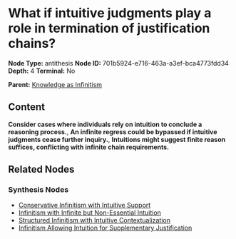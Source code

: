 # What if intuitive judgments play a role in termination of justification chains?

**Node Type:** antithesis
**Node ID:** 701b5924-e716-463a-a3ef-bca4773fdd34
**Depth:** 4
**Terminal:** No

**Parent:** [Knowledge as Infinitism](knowledge-as-infinitism-synthesis-7f8e4625-f656-4461-b7dc-03001ef60d00.md)

## Content

**Consider cases where individuals rely on intuition to conclude a reasoning process.**, **An infinite regress could be bypassed if intuitive judgments cease further inquiry.**, **Intuitions might suggest finite reason suffices, conflicting with infinite chain requirements.**

## Related Nodes

### Synthesis Nodes

- [Conservative Infinitism with Intuitive Support](conservative-infinitism-with-intuitive-support-synthesis-c2793247-e78f-4ddc-88b1-447ddfb09771.md)
- [Infinitism with Infinite but Non-Essential Intuition](infinitism-with-infinite-but-non-essential-intuition-synthesis-f10e4a34-b84a-406a-9313-b554942512a8.md)
- [Structured Infinitism with Intuitive Contextualization](structured-infinitism-with-intuitive-contextualization-synthesis-47c49fe9-f21a-4efe-bd52-471718c1630b.md)
- [Infinitism Allowing Intuition for Supplementary Justification](infinitism-allowing-intuition-for-supplementary-justification-synthesis-764a769e-c441-43ac-8ff8-fb776571a062.md)
